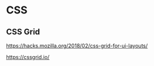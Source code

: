 # CSS

## CSS Grid
https://hacks.mozilla.org/2018/02/css-grid-for-ui-layouts/

https://cssgrid.io/

